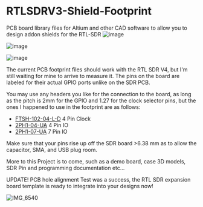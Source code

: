 # RTLSDRV3-Shield-Footprint
PCB board library files for Altium and other CAD software to allow you to design addon shields for the RTL-SDR
![image](https://github.com/user-attachments/assets/fd6ce70c-1677-4bbd-b527-4fcff965e1af)

![image](https://github.com/user-attachments/assets/aa98bc9b-8eb1-4ed8-b9b3-725709d26c71)

![image](https://github.com/user-attachments/assets/d12b4875-e1a1-4be7-8d3f-ec59744db6f6)



The current PCB footprint files should work with the RTL SDR V4, but I'm still waiting for mine to arrive to measure it. The pins on the board are labeled for their actual GPIO ports unlike on the SDR PCB. 

You may use any headers you like for the connection to the board, as long as the pitch is 2mm for the GPIO and 1.27 for the clock selector pins,  but the ones I happened to use in the footprint are as follows:
- [FTSH-102-04-L-D](https://www.digikey.com/en/products/detail/samtec-inc/FTSH-102-04-L-D/6691917?gQT=1) 4 Pin Clock
- [2PH1-04-UA](https://www.digikey.com/en/products/detail/adam-tech/2PH1-04-UA/9830490) 4 Pin IO
- [2PH1-07-UA](https://www.digikey.com/en/products/detail/adam-tech/2PH1-07-UA/9830373?_gl=1*1nskp6f*_up*MQ..&gclid=CjwKCAjwprjDBhBTEiwA1m1d0jyHd7EbUyi2BZ6WBnKEdPJ4hO-z-PR6A-W-btdEfwfTODgZfIo14BoCsjEQAvD_BwE&gclsrc=aw.ds&gbraid=0AAAAADrbLljkDSvB-JRU0Ef7sMyKYZog3) 7 Pin IO



Make sure that your pins rise up off the SDR board >6.38 mm as to allow the capacitor, SMA, and USB plug room.

More to this Project is to come, such as a demo board, case 3D models, SDR Pin and programming documentation etc...


UPDATE! 
PCB hole alignment Test was a success, the RTL SDR expansion board template is ready to integrate into your designs now! 

![IMG_6540](https://github.com/user-attachments/assets/76399e70-c3d3-4444-8e5a-a3983bc908ab)
